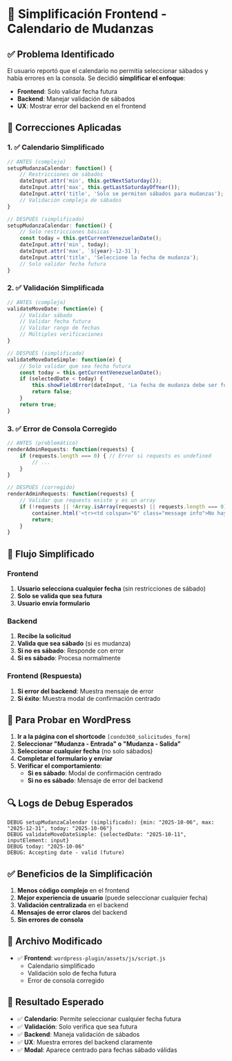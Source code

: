 # 🔧 Simplificación Frontend - Calendario de Mudanzas

## ✅ Problema Identificado

El usuario reportó que el calendario no permitía seleccionar sábados y había errores en la consola. Se decidió **simplificar el enfoque**:

- **Frontend**: Solo validar fecha futura
- **Backend**: Manejar validación de sábados
- **UX**: Mostrar error del backend en el frontend

## 🔧 Correcciones Aplicadas

### **1. ✅ Calendario Simplificado**

```javascript
// ANTES (complejo)
setupMudanzaCalendar: function() {
    // Restricciones de sábados
    dateInput.attr('min', this.getNextSaturday());
    dateInput.attr('max', this.getLastSaturdayOfYear());
    dateInput.attr('title', 'Solo se permiten sábados para mudanzas');
    // Validación compleja de sábados
}

// DESPUÉS (simplificado)
setupMudanzaCalendar: function() {
    // Solo restricciones básicas
    const today = this.getCurrentVenezuelanDate();
    dateInput.attr('min', today);
    dateInput.attr('max', `${year}-12-31`);
    dateInput.attr('title', 'Seleccione la fecha de mudanza');
    // Solo validar fecha futura
}
```

### **2. ✅ Validación Simplificada**

```javascript
// ANTES (complejo)
validateMoveDate: function(e) {
    // Validar sábado
    // Validar fecha futura
    // Validar rango de fechas
    // Múltiples verificaciones
}

// DESPUÉS (simplificado)
validateMoveDateSimple: function(e) {
    // Solo validar que sea fecha futura
    const today = this.getCurrentVenezuelanDate();
    if (selectedDate < today) {
        this.showFieldError(dateInput, 'La fecha de mudanza debe ser futura');
        return false;
    }
    return true;
}
```

### **3. ✅ Error de Consola Corregido**

```javascript
// ANTES (problemático)
renderAdminRequests: function(requests) {
    if (requests.length === 0) { // Error si requests es undefined
        // ...
    }
}

// DESPUÉS (corregido)
renderAdminRequests: function(requests) {
    // Validar que requests existe y es un array
    if (!requests || !Array.isArray(requests) || requests.length === 0) {
        container.html('<tr><td colspan="6" class="message info">No hay solicitudes</td></tr>');
        return;
    }
}
```

## 🎯 Flujo Simplificado

### **Frontend**
1. **Usuario selecciona cualquier fecha** (sin restricciones de sábado)
2. **Solo se valida que sea futura**
3. **Usuario envía formulario**

### **Backend**
1. **Recibe la solicitud**
2. **Valida que sea sábado** (si es mudanza)
3. **Si no es sábado**: Responde con error
4. **Si es sábado**: Procesa normalmente

### **Frontend (Respuesta)**
1. **Si error del backend**: Muestra mensaje de error
2. **Si éxito**: Muestra modal de confirmación centrado

## 🧪 Para Probar en WordPress

1. **Ir a la página con el shortcode** `[condo360_solicitudes_form]`
2. **Seleccionar "Mudanza - Entrada" o "Mudanza - Salida"**
3. **Seleccionar cualquier fecha** (no solo sábados)
4. **Completar el formulario y enviar**
5. **Verificar el comportamiento**:
   - **Si es sábado**: Modal de confirmación centrado
   - **Si no es sábado**: Mensaje de error del backend

## 🔍 Logs de Debug Esperados

```
DEBUG setupMudanzaCalendar (simplificado): {min: "2025-10-06", max: "2025-12-31", today: "2025-10-06"}
DEBUG validateMoveDateSimple: {selectedDate: "2025-10-11", inputElement: input}
DEBUG today: "2025-10-06"
DEBUG: Accepting date - valid (future)
```

## ✅ Beneficios de la Simplificación

1. **Menos código complejo** en el frontend
2. **Mejor experiencia de usuario** (puede seleccionar cualquier fecha)
3. **Validación centralizada** en el backend
4. **Mensajes de error claros** del backend
5. **Sin errores de consola**

## 📁 Archivo Modificado

- ✅ **Frontend**: `wordpress-plugin/assets/js/script.js`
  - Calendario simplificado
  - Validación solo de fecha futura
  - Error de consola corregido

## 🎯 Resultado Esperado

- ✅ **Calendario**: Permite seleccionar cualquier fecha futura
- ✅ **Validación**: Solo verifica que sea futura
- ✅ **Backend**: Maneja validación de sábados
- ✅ **UX**: Muestra errores del backend claramente
- ✅ **Modal**: Aparece centrado para fechas sábado válidas
